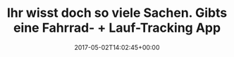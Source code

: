 ---
retweeted: false
source: <a href="https://about.twitter.com/products/tweetdeck" rel="nofollow">TweetDeck</a>
entities:
  hashtags: []
  symbols: []
  user_mentions:
  - name: OpenStreetMap
    screen_name: openstreetmap
    indices:
    - '76'
    - '90'
    id_str: '17925320'
    id: '17925320'
  urls: []
display_text_range:
- '0'
- '136'
favorite_count: '0'
id_str: '859407817555542022'
truncated: false
retweet_count: '3'
id: '859407817555542022'
created_at: Tue May 02 14:02:45 +0000 2017
favorited: false
full_text: Ihr wisst doch so viele Sachen. Gibts eine Fahrrad- + Lauf-Tracking App
  auf [@openstreetmap](https://twitter.com/openstreetmap) Basis? Stopp-Uhr + Strecke
  würde mir reichen.
lang: de
tags:
- pesos/twitter
date: '2017-05-02T14:02:45+00:00'
src: https://twitter.com/bascht/status/859407817555542022
original_url: https://twitter.com/bascht/status/859407817555542022
type: twitter_tweet
text: Ihr wisst doch so viele Sachen. Gibts eine Fahrrad- + Lauf-Tracking App auf
  [@openstreetmap](https://twitter.com/openstreetmap) Basis? Stopp-Uhr + Strecke würde
  mir reichen.
title: Ihr wisst doch so viele Sachen. Gibts eine Fahrrad- + Lauf-Tracking App

---
